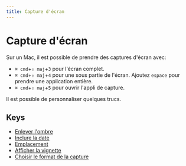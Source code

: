 ```yaml
---
title: Capture d'écran
---
```


# Capture d&#x27;écran

Sur un Mac, il est possible de prendre des captures d'écran avec:

- `⌘ cmd`+`⇧ maj`+`3` pour l'écran complet.
- `⌘ cmd`+`⇧ maj`+`4` pour une sous partie de l'écran. Ajoutez `espace` pour prendre une application entière.
- `⌘ cmd`+`⇧ maj`+`5` pour ouvrir l'appli de capture.

Il est possible de personnaliser quelques trucs.

## Keys

- [Enlever l&#x27;ombre](./disable-shadow.md)
- [Inclure la date](./include-date.md)
- [Emplacement](./location.md)
- [Afficher la vignette](./show-thumbnail.md)
- [Choisir le format de la capture](./type.md)
